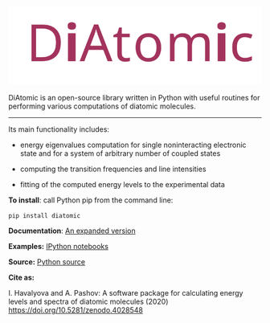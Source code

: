 ![](./doc/logo1.svg)

DiAtomic is an open-source library written in Python with useful routines for performing various computations of diatomic molecules.

-------

Its main functionality includes:

- energy eigenvalues computation for single noninteracting electronic state
and for a system of arbitrary number of coupled states

- computing the transition frequencies and line intensities

- fitting of the computed energy levels to the experimental data

**To install**: call Python pip from the command line:

```
pip install diatomic
```

**Documentation**: <a href="https://github.com/ihavalyova/DiAtomic/blob/master/doc/Diatomic.md" target="_blank">An expanded version</a>

**Examples:** <a href="https://github.com/ihavalyova/DiAtomic/blob/master/doc/" target="_blank">IPython notebooks</a>

**Source:** <a href="https://github.com/ihavalyova/DiAtomic/tree/master/diatomic" target="_blank">Python source</a>

**Cite as:**

I. Havalyova and A. Pashov: A software package for calculating energy levels and spectra of diatomic molecules (2020) https://doi.org/10.5281/zenodo.4028548
